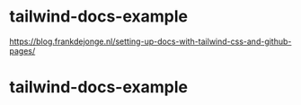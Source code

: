 # tailwind-docs-example

https://blog.frankdejonge.nl/setting-up-docs-with-tailwind-css-and-github-pages/

# tailwind-docs-example
